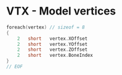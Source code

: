 # VTX - Model vertices

```c
foreach(vertex) // sizeof = 8
{
    2   short   vertex.XOffset
    2   short   vertex.YOffset
    2   short   vertex.ZOffset
    2   short   vertex.BoneIndex
}
// EOF
```
